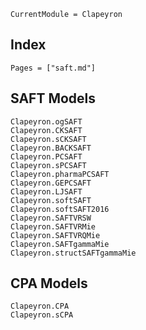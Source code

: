 ```@meta
CurrentModule = Clapeyron
```

## Index

```@index
Pages = ["saft.md"]
```

## SAFT Models

```@docs
Clapeyron.ogSAFT
Clapeyron.CKSAFT
Clapeyron.sCKSAFT
Clapeyron.BACKSAFT
Clapeyron.PCSAFT
Clapeyron.sPCSAFT
Clapeyron.pharmaPCSAFT
Clapeyron.GEPCSAFT
Clapeyron.LJSAFT
Clapeyron.softSAFT
Clapeyron.softSAFT2016
Clapeyron.SAFTVRSW
Clapeyron.SAFTVRMie
Clapeyron.SAFTVRQMie
Clapeyron.SAFTgammaMie
Clapeyron.structSAFTgammaMie
```

## CPA Models

```@docs
Clapeyron.CPA
Clapeyron.sCPA
```
